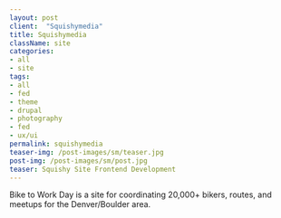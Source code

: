 ```yaml
---
layout: post
client:  "Squishymedia"
title: Squishymedia
className: site
categories: 
- all
- site
tags:
- all
- fed
- theme
- drupal
- photography
- fed
- ux/ui
permalink: squishymedia
teaser-img: /post-images/sm/teaser.jpg
post-img: /post-images/sm/post.jpg
teaser: Squishy Site Frontend Development
---
```

Bike to Work Day is a site for coordinating 20,000+ bikers, routes, and meetups for the Denver/Boulder area.

